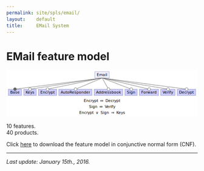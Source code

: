 ```yaml
---
permalink: site/spls/email/
layout:    default
title:     EMail System
---
```

# EMail feature model

![email feature model](/spls/email/fmEmail.png)

10 features.  
40 products.

Click [here][cnfEmail] to download the feature model in conjunctive normal form (CNF).

---

_Last update: January 15th., 2016._


[fmEmail]:  /spls/email/fmEmail.png
[cnfEmail]: /spls/email/CNF_email.txt
